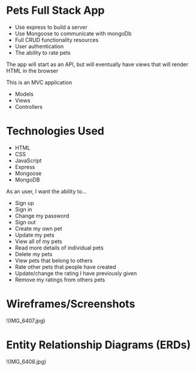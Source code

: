 # Pets Full Stack App
- Use express to build a server
- Use Mongoose to communicate with mongoDb
- Full CRUD functionality resources
- User authentication
- The ability to rate pets

The app will start as an API, but will eventually have views that will render HTML in the browser

This is an MVC application
- Models
- Views
- Controllers

# Technologies Used
- HTML
- CSS
- JavaScript
- Express
- Mongoose
- MongoDB

As an user, I want the ability to...
- Sign up
- Sign in
- Change my password
- Sign out
- Create my own pet
- Update my pets
- View all of my pets
- Read more details of individual pets
- Delete my pets
- View pets that belong to others
- Rate other pets that people have created
- Update/change the rating I have previously given
- Remove my ratings from others pets

# Wireframes/Screenshots
!(IMG_6407.jpg)

# Entity Relationship Diagrams (ERDs)
!(IMG_6408.jpg)